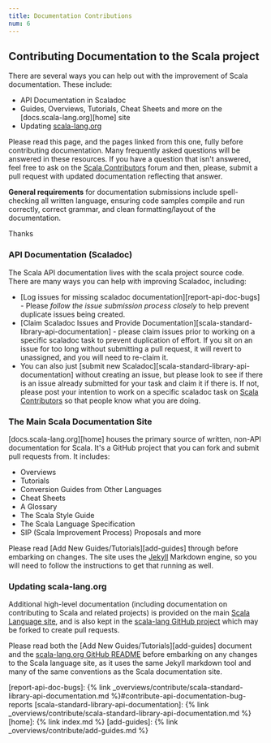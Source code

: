 ```yaml
---
title: Documentation Contributions
num: 6
---
```

## Contributing Documentation to the Scala project

There are several ways you can help out with the improvement of Scala documentation. These include:

* API Documentation in Scaladoc
* Guides, Overviews, Tutorials, Cheat Sheets and more on the [docs.scala-lang.org][home] site
* Updating [scala-lang.org](https://scala-lang.org)

Please read this page, and the pages linked from this one, fully before contributing documentation. Many frequently asked questions will be answered in these resources. If you have a question that isn't answered, feel free to ask on the [Scala Contributors](https://contributors.scala-lang.org/) forum and then, please, submit a pull request with updated documentation reflecting that answer.

**General requirements** for documentation submissions include spell-checking all written language, ensuring code samples compile and run correctly, correct grammar, and clean formatting/layout of the documentation.

Thanks

### API Documentation (Scaladoc)

The Scala API documentation lives with the scala project source code. There are many ways you can help with improving Scaladoc, including:

* [Log issues for missing scaladoc documentation][report-api-doc-bugs] -
Please *follow the issue submission process closely* to help prevent duplicate issues being created.
* [Claim Scaladoc Issues and Provide Documentation][scala-standard-library-api-documentation] - please claim issues prior to working on a specific scaladoc task to prevent duplication of effort. If you sit on an issue for too long without submitting a pull request, it will revert to unassigned, and you will need to re-claim it.
* You can also just
[submit new Scaladoc][scala-standard-library-api-documentation]
without creating an issue, but please look to see if there is an issue already submitted for your task and claim it if there is. If not, please post your intention to work on a specific scaladoc task on [Scala Contributors](https://contributors.scala-lang.org/) so that people know what you are doing.

### The Main Scala Documentation Site

[docs.scala-lang.org][home] houses the primary source of written, non-API documentation for Scala. It's a GitHub project that you can fork and submit pull requests from. It includes:

* Overviews
* Tutorials
* Conversion Guides from Other Languages
* Cheat Sheets
* A Glossary
* The Scala Style Guide
* The Scala Language Specification
* SIP (Scala Improvement Process) Proposals
and more

Please read [Add New Guides/Tutorials][add-guides] through before embarking on changes. The site uses
the [Jekyll](https://jekyllrb.com/) Markdown engine, so you will need to follow the instructions to get that running as well.

### Updating scala-lang.org

Additional high-level documentation (including documentation on contributing
to Scala and related projects) is provided on the main
[Scala Language site](https://scala-lang.org), and is also kept in the
[scala-lang GitHub project](https://github.com/scala/scala-lang) which may be forked to create pull requests.

Please read both the
[Add New Guides/Tutorials][add-guides] document and the [scala-lang.org GitHub README](https://github.com/scala/scala-lang#scala-langorg) before embarking on any changes to the Scala language site, as it uses the same Jekyll markdown tool and many of the same conventions as the Scala documentation site.

[report-api-doc-bugs]: {% link _overviews/contribute/scala-standard-library-api-documentation.md %}#contribute-api-documentation-bug-reports
[scala-standard-library-api-documentation]: {% link _overviews/contribute/scala-standard-library-api-documentation.md %}
[home]: {% link index.md %}
[add-guides]: {% link _overviews/contribute/add-guides.md %}
